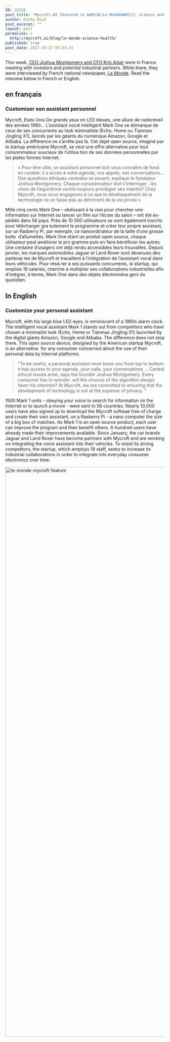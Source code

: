```yaml
---
ID: 32156
post_title: 'Mycroft.AI featured in &#8216;Le Monde&#8217; science and health special issue'
author: Kathy Reid
post_excerpt: ""
layout: post
permalink: >
  http://mycroft.ai/blog/le-monde-science-health/
published: true
post_date: 2017-10-27 05:54:31
---
```

This week, <a href="http://mycroft.ai/team/">CEO Joshua Montgomery and CFO Kris Adair</a> were in France meeting with investors and potential industrial partners. While there, they were interviewed by French national newspaper, <a href="http://www.lemonde.fr/">Le Monde</a>. Read the inteview below in French or English.
<h2>en français</h2>
<h3>Customiser son assistant personnel</h3>
Mycroft, Etats­ Unis De grands yeux en LED bleues, une allure de radio­réveil des années 1980... L’assistant vocal intelligent Mark One se démarque de ceux de ses concurrents au look minimaliste (Echo, Home ou Tianmao Jingling X1), lancés par les géants du numérique Amazon, Google et Alibaba. La différence ne s’arrête pas là. Cet objet open source, imaginé par la start­up américaine Mycroft, se veut une offre alternative pour tout consommateur soucieux de l’utilisa­ tion de ses données personnelles par les plates­ formes Internet.
<blockquote>« Pour être utile, un assistant personnel doit vous connaître de fond en comble: il a accès à votre agenda, vos appels, vos conversa­tions... Des questions éthiques centrales se posent, explique le fondateur Joshua Montgomery. Chaque consommateur doit s’interroger : les choix de l’algorithme vont­ils toujours privilégier ses intérêts? Chez Mycroft, nous nous engageons à ce que le développement de la technologie ne se fasse pas au détriment de la vie privée.»</blockquote>
Mille cinq cents Mark One – obéissant à la voix pour chercher une information sur Internet ou lancer un film sur l’écran du salon – ont été ex­ pédiés dans 56 pays. Près de 10 000 utilisateurs se sont également inscrits pour télécharger gra­ tuitement le programme et créer leur propre assistant, sur un Rasberry Pi, par exemple, ce nano­ordinateur de la taille d’une grosse boîte  d’allumettes. Mark One étant un produit open source, chaque utilisateur peut améliorer le pro­ gramme puis en faire bénéficier les autres. Une centaine d’usagers ont déjà rendu accessibles leurs trouvailles. Depuis janvier, les marques automobiles Ja­guar et Land Rover sont devenues des partenai­ res de Mycroft et travaillent à l’intégration de l’assistant vocal dans leurs véhicules. Pour résis­ ter à ses puissants concurrents, la start­up, qui emploie 19 salariés, cherche à multiplier ses collaborations industrielles afin d’intégrer, à terme, Mark One dans des objets électroména­ gers du quotidien.
<h2>In English</h2>
<h3>Customize your personal assistant</h3>
Mycroft, with his large blue LED eyes, is reminiscent of a 1980s alarm clock. The intelligent vocal assistant Mark 1 stands out from competitors who have chosen a minimalist look (Echo, Home or Tianmao Jingling X1) launched by the digital giants Amazon, Google and Alibaba. The difference does not stop there. This open source device, designed by the American startup Mycroft, is an alternative  for any consumer concerned about the use of their personal data by Internet platforms.
<blockquote>"To be useful, a personal assistant must know you from top to bottom: it has access to your agenda, your calls, your conversations ... Central ethical issues arise, says the founder Joshua Montgomery. Every consumer has to wonder: will the choices of the algorithm always favor his interests? At Mycroft, we are committed to ensuring that the development of technology is not at the expense of privacy. "</blockquote>
1500 Mark 1 units - obeying your voice to search for information on the Internet or to launch a movie - were sent to 56 countries. Nearly 10,000 users have also signed up to download the Mycroft softwae free of charge and create their own assistant, on a Rasberry Pi - a nano computer the size of a big box of matches. As Mark 1 is an open source product, each user can improve the program and then benefit others. A hundred users have already made their improvements available. Since January, the car brands Jaguar and Land Rover have become partners with Mycroft and are working on integrating the voice assistant into their vehicles. To resist its strong competitors, the startup, which employs 19 staff, seeks to increase its industrial collaborations in order to integrate into everyday consumer electronics over time.

<a href="https://mycroft.ai/wp-content/uploads/2017/10/le-monde-mycroft-feature.png"><img class="size-full wp-image-32157 alignleft" src="https://mycroft.ai/wp-content/uploads/2017/10/le-monde-mycroft-feature.png" alt="le-monde-mycroft-feature" width="2480" height="1795" /></a>